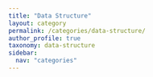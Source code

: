 ```yaml
---
title: "Data Structure"
layout: category
permalink: /categories/data-structure/
author_profile: true
taxonomy: data-structure
sidebar:
  nav: "categories"
---
```


